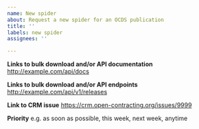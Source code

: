 ```yaml
---
name: New spider
about: Request a new spider for an OCDS publication
title: ''
labels: new spider
assignees: ''

---
```


**Links to bulk download and/or API documentation**
http://example.com/api/docs

**Links to bulk download and/or API endpoints**
http://example.com/api/v1/releases

**Link to CRM issue**
https://crm.open-contracting.org/issues/9999

**Priority**
e.g. as soon as possible, this week, next week, anytime
